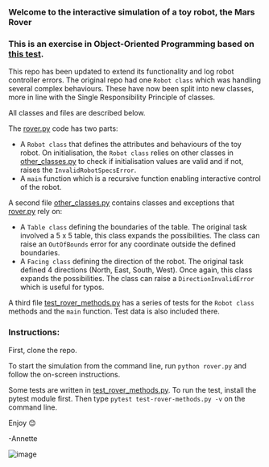 ### Welcome to the interactive simulation of a toy robot, the Mars Rover
### This is an exercise in Object-Oriented Programming based on [this test](https://joneaves.wordpress.com/2014/07/21/toy-robot-coding-test/).

This repo has been updated to extend its functionality and log robot controller errors. The original repo had one `Robot class` which was handling several complex behaviours. These have now been split into new classes, more in line with the Single Responsibility Principle of classes. 

All classes and files are described below. 

The <ins>rover.py</ins> code has two parts:
- A `Robot class` that defines the attributes and behaviours of the toy robot. On initialisation, the `Robot class` relies on other classes in <ins>other_classes.py</ins> to check if initialisation values are valid and if not, raises the `InvalidRobotSpecsError`.
- A `main` function which is a recursive function enabling interactive control of the robot.

A second file <ins>other_classes.py</ins> contains classes and exceptions that <ins>rover.py</ins> rely on:
- A `Table class` defining the boundaries of the table. The original task involved a 5 x 5 table, this class expands the possibilities. The class can raise an `OutOfBounds` error for any coordinate outside the defined boundaries.
- A `Facing class` defining the direction of the robot. The original task defined 4 directions (North, East, South, West). Once again, this class expands the possibilities. The class can raise a `DirectionInvalidError` which is useful for typos. 

A third file <ins>test_rover_methods.py</ins> has a series of tests for the `Robot class` methods and the `main` function. Test data is also included there. 

### Instructions:
First, clone the repo.

To start the simulation from the command line, run `python rover.py` and follow the on-screen instructions.

Some tests are written in  <ins>test_rover_methods.py</ins>. To run the test, install the pytest module first. Then type `pytest test-rover-methods.py -v` on the command line.

Enjoy 😊

-Annette

![image](https://github.com/user-attachments/assets/6cab5626-eb6c-4627-884d-13a2ae801e07)


